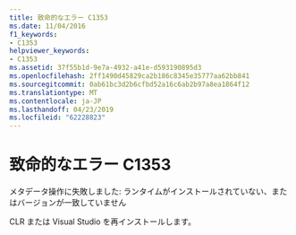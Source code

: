 ```yaml
---
title: 致命的なエラー C1353
ms.date: 11/04/2016
f1_keywords:
- C1353
helpviewer_keywords:
- C1353
ms.assetid: 37f55b1d-9e7a-4932-a41e-d593190895d3
ms.openlocfilehash: 2ff1490d45829ca2b186c8345e35777aa62bb841
ms.sourcegitcommit: 0ab61bc3d2b6cfbd52a16c6ab2b97a8ea1864f12
ms.translationtype: MT
ms.contentlocale: ja-JP
ms.lasthandoff: 04/23/2019
ms.locfileid: "62228823"
---
```

# <a name="fatal-error-c1353"></a>致命的なエラー C1353

メタデータ操作に失敗しました: ランタイムがインストールされていない、またはバージョンが一致していません

CLR または Visual Studio を再インストールします。